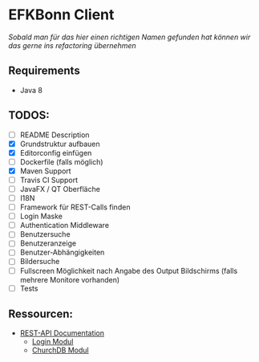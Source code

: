 # EFKBonn Client
*Sobald man für das hier einen richtigen Namen gefunden hat können wir das gerne ins refactoring übernehmen*

## Requirements

* Java 8

## TODOS:
- [ ] README Description
- [X] Grundstruktur aufbauen
- [X] Editorconfig einfügen
- [ ] Dockerfile (falls möglich)
- [X] Maven Support
- [ ] Travis CI Support
- [ ] JavaFX / QT Oberfläche
- [ ] I18N
- [ ] Framework für REST-Calls finden
- [ ] Login Maske
- [ ] Authentication Middleware
- [ ] Benutzersuche
- [ ] Benutzeranzeige
- [ ] Benutzer-Abhängigkeiten
- [ ] Bildersuche
- [ ] Fullscreen Möglichkeit nach Angabe des Output Bildschirms (falls mehrere Monitore vorhanden)
- [ ] Tests

## Ressourcen:
* [REST-API Documentation](https://api.churchtools.de/)
  * [Login Modul](https://api.churchtools.de/class-CTLoginModule.html)
  * [ChurchDB Modul](https://api.churchtools.de/package-CT.ChurchDB.html)
